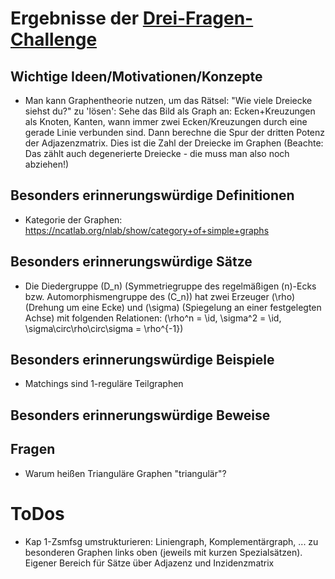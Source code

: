 ﻿<h1>Ergebnisse der <a href="http://math.stanford.edu/~vakil/threethings.html">Drei-Fragen-Challenge</a></h1>

<h2>Wichtige Ideen/Motivationen/Konzepte</h2>

* Man kann Graphentheorie nutzen, um das Rätsel: "Wie viele Dreiecke siehst du?" zu 'lösen': Sehe das Bild als Graph an: Ecken+Kreuzungen als Knoten, Kanten, wann immer zwei Ecken/Kreuzungen durch eine gerade Linie verbunden sind. Dann berechne die Spur der dritten Potenz der Adjazenzmatrix. Dies ist die Zahl der Dreiecke im Graphen (Beachte: Das zählt auch degenerierte Dreiecke - die muss man also noch abziehen!)
	

<h2>Besonders erinnerungswürdige Definitionen</h2>

* Kategorie der Graphen: https://ncatlab.org/nlab/show/category+of+simple+graphs


<h2>Besonders erinnerungswürdige Sätze</h2>

* Die Diedergruppe \(D_n\) (Symmetriegruppe des regelmäßigen \(n\)-Ecks bzw. Automorphismengruppe des \(C_n\)) hat zwei Erzeuger \(\rho\) (Drehung um eine Ecke) und \(\sigma\) (Spiegelung an einer festgelegten Achse) mit folgenden Relationen: \(\rho^n = \id, \sigma^2 = \id, \sigma\circ\rho\circ\sigma = \rho^{-1}\)

<h2>Besonders erinnerungswürdige Beispiele</h2>

* Matchings sind 1-reguläre Teilgraphen


<h2>Besonders erinnerungswürdige Beweise</h2>


<h2>Fragen</h2>

* Warum heißen Trianguläre Graphen "triangulär"?


<h1>ToDos</h1>

* Kap 1-Zsmfsg umstrukturieren: Liniengraph, Komplementärgraph, ... zu besonderen Graphen links oben (jeweils mit kurzen Spezialsätzen). Eigener Bereich für Sätze über Adjazenz und Inzidenzmatrix